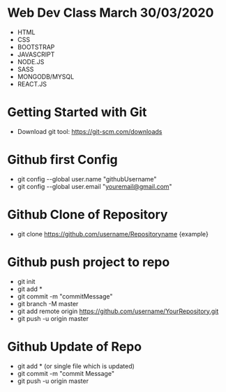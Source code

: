# Web Dev Class March 30/03/2020
 - HTML
 - CSS
 - BOOTSTRAP
 - JAVASCRIPT
 - NODE.JS
 - SASS
 - MONGODB/MYSQL
 - REACT.JS
# Getting Started with Git
* Download git tool: https://git-scm.com/downloads
# Github first Config
* git config --global user.name "githubUsername"
* git config --global user.email "youremail@gmail.com"
# Github Clone of Repository
* git clone https://github.com/username/Repositoryname {example}
# Github push project to repo
* git init
* git add *
* git commit -m "commitMessage"
* git branch -M master
* git add remote origin https://github.com/username/YourRepository.git
* git push -u origin master
# Github Update of Repo
* git add * (or single file which is updated)
* git commit -m "commit Message"
* git push -u origin master
